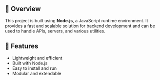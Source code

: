 
## 📌 Overview
This project is built using **Node.js**, a JavaScript runtime environment. It provides a fast and scalable solution for backend development and can be used to handle APIs, servers, and various utilities.  

## 🚀 Features
- Lightweight and efficient  
- Built with Node.js  
- Easy to install and run  
- Modular and extendable  

